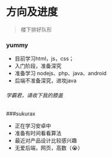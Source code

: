 # 方向及进度
> 楼下排好队形

### yummy
 - 目前学习html，js，css；
 - 入门阶段，准备深究
 - 准备学习 nodejs、php、java、android
 - 后端不准备深究，进攻java

 
###### 学霸君，请收下我的膝盖


###sukurax

 - 正在学习安卓中
 - 准备有时间看看算法
 - 最近对产品设计比较感兴趣
 - 无爱后端，网页，高数（😭）

